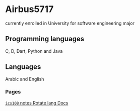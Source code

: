 # Airbus5717

currently enrolled in University for software engineering major

## Programming languages
C, D, Dart, Python and Java 

## Languages
Arabic and English 

### Pages
<a href="https://airbus5717.github.io/ics108/"> `ics108` notes </a>
<a href="https://airbus5717.github.io/rotate/"> Rotate lang Docs </a>
